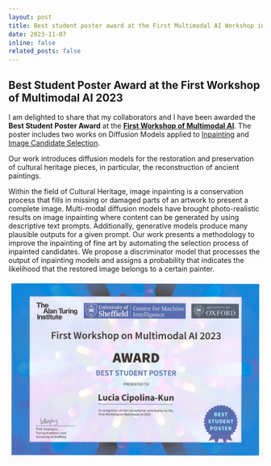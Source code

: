 ```yaml
---
layout: post
title: Best student poster award at the First Multimodal AI Workshop in the UK
date: 2023-11-07
inline: false
related_posts: false
---
```


## Best Student Poster Award at the First Workshop of Multimodal AI 2023

I am delighted to share that my collaborators and I have been awarded the **Best Student Poster Award** at the **[First Workshop of Multimodal AI](https://multimodalai.github.io/multimodalai23/)**.
The poster includes two works on Diffusion Models applied to [Inpainting](https://openaccess.thecvf.com/content/CVPR2022W/NTIRE/papers/Cipolina-Kun_Comparison_of_CoModGans_LaMa_and_GLIDE_for_Art_Inpainting_Completing_CVPRW_2022_paper.pdf) and [Image Candidate Selection](https://research.latinxinai.org/papers/icml/2022/pdf/paper_3.pdf).

Our work introduces diffusion models for the restoration and preservation of cultural heritage pieces, in particular, the reconstruction of ancient paintings.

Within the field of Cultural Heritage, image inpainting is a conservation process that fills in missing or damaged parts of an artwork to present a complete image. Multi-modal diffusion models have brought photo-realistic results on image inpainting where content can be generated by using descriptive text prompts. Additionally, generative models produce many plausible outputs for a given prompt. Our work presents a methodology to improve the inpainting of fine art by automating the selection process of inpainted candidates. We propose a discriminator model that processes the output of inpainting models and assigns a probability that indicates the likelihood that the restored image belongs to a certain painter.

![Best Student Poster Award](../assets/img/2023-Multimodal-Best_Student_Poster_Award.jpg)
